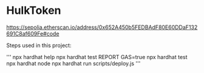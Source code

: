 # HulkToken
https://sepolia.etherscan.io/address/0x652A450b5FEDBAdF80E60DDaF132691C8af609Fe#code

Steps used in this project:


'''
npx hardhat help
npx hardhat test
REPORT GAS=true npx hardhat test
npx hardhat node
npx hardhat run scripts/deploy.js
'''
